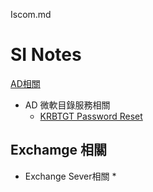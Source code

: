 Iscom.md
# SI Notes
[AD相關][123]




[123]:AD微軟目錄相關

* AD 微軟目錄服務相關
  * [KRBTGT Password Reset](https://www.alitajran.com/krbtgt-password-reset/)

<h2 id="2">Exchamge 相關</h2>

* Exchange Sever相關
  *



